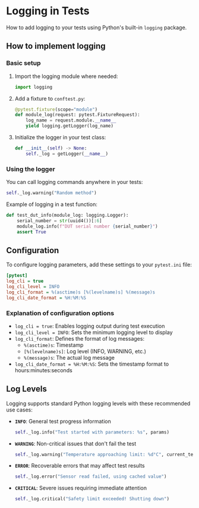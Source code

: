 # Logging in Tests

How to add logging to your tests using Python's built-in `logging` package.

## How to implement logging

### Basic setup

1. Import the logging module where needed:

    ```python
    import logging
    ```

2. Add a fixture to `conftest.py`:

    ```python
    @pytest.fixture(scope="module")
    def module_log(request: pytest.FixtureRequest):
        log_name = request.module.__name__
        yield logging.getLogger(log_name)
    ```

3. Initialize the logger in your test class:

    ```python
    def __init__(self) -> None:
        self._log = getLogger(__name__)
    ```

### Using the logger

You can call logging commands anywhere in your tests:

```python
self._log.warning("Random method")
```

Example of logging in a test function:

```python
def test_dut_info(module_log: logging.Logger):
    serial_number = str(uuid4())[:6]
    module_log.info(f"DUT serial number {serial_number}")
    assert True
```

## Configuration

To configure logging parameters, add these settings to your `pytest.ini` file:

```ini
[pytest]
log_cli = true
log_cli_level = INFO
log_cli_format = %(asctime)s [%(levelname)s] %(message)s
log_cli_date_format = %H:%M:%S
```

### Explanation of configuration options

- `log_cli = true`: Enables logging output during test execution
- `log_cli_level = INFO`: Sets the minimum logging level to display
- `log_cli_format`: Defines the format of log messages:
  - `%(asctime)s`: Timestamp
  - `[%(levelname)s]`: Log level (INFO, WARNING, etc.)
  - `%(message)s`: The actual log message
- `log_cli_date_format = %H:%M:%S`: Sets the timestamp format to hours:minutes:seconds

## Log Levels

Logging supports standard Python logging levels with these recommended use cases:

- **`INFO`**: General test progress information

  ```python
  self._log.info("Test started with parameters: %s", params)
  ```

- **`WARNING`**: Non-critical issues that don't fail the test

  ```python
  self._log.warning("Temperature approaching limit: %d°C", current_temp)
  ```

- **`ERROR`**: Recoverable errors that may affect test results

  ```python
  self._log.error("Sensor read failed, using cached value")
  ```

- **`CRITICAL`**: Severe issues requiring immediate attention

  ```python
  self._log.critical("Safety limit exceeded! Shutting down")
  ```
